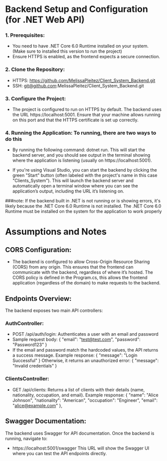 # Backend Setup and Configuration (for .NET Web API)

### 1. Prerequisites:
- You need to have .NET Core 6.0 Runtime installed on your system. (Make sure to installed this version to run the project)
- Ensure HTTPS is enabled, as the frontend expects a secure connection.

### 2. Clone the Repository:
- HTTPS: https://github.com/MelissaPleitez/Client_System_Backend.git
- SSH: git@github.com:MelissaPleitez/Client_System_Backend.git

### 3. Configure the Project:
- The project is configured to run on HTTPS by default. The backend uses the URL https://localhost:5001.
Ensure that your machine allows running on this port and that the HTTPS certificate is set up correctly.

### 4. Running the Application: To running, there are two ways to do this
   - By running the following command: dotnet run. This will start the backend server, and you should
     see output in the terminal showing where the application is listening (usually on https://localhost:5001).
   
   - If you're using Visual Studio, you can start the backend by clicking the green "Start" button
    (often labeled with the project's name in this case "Clients_System"). This will launch the backend server and
     automatically open a terminal window where you can see the application’s output, including the URL it’s listening on.

###note: If the backend built in .NET is not running or is showing errors, it's likely because the .NET Core 6.0 Runtime is not installed. The .NET Core 6.0 Runtime must be installed on the system for the application to work properly

# Assumptions and Notes
     
## CORS Configuration:
- The backend is configured to allow Cross-Origin Resource Sharing (CORS) from any origin. This ensures that the frontend can
communicate with the backend, regardless of where it’s hosted. The CORS policy is defined in the Program.cs, this allows the
frontend application (regardless of the domain) to make requests to the backend.

## Endpoints Overview:
The backend exposes two main API controllers:

### AuthController: 
- POST /api/auth/login: Authenticates a user with an email and password
- Sample request body: {
  "email": "test@test.com",
  "password": "Password123"
}
- If the email and password match the hardcoded values, the API returns a success message.
Example response:
{ "message": "Login Successful" }
Otherwise, it returns an unauthorized error:
{ "message": "Invalid credentials" }


### ClientsController:
- GET /api/clients: Returns a list of clients with their details (name, nationality, occupation, and email).
Example response:
  {
    "name": "Alice Johnson",
    "nationality": "American",
    "occupation": "Engineer",
    "email": "alice@example.com"
  },


## Swagger Documentation:
The backend uses Swagger for API documentation. Once the backend is running, navigate to:
- https://localhost:5001/swagger
This URL will show the Swagger UI where you can test the API endpoints directly.





